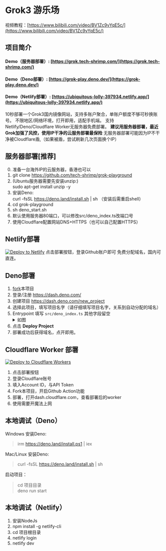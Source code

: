 # Grok3 游乐场

视频教程：[https://www.bilibili.com/video/BV1Zc9vYqE5c/](https://www.bilibili.com/video/BV1Zc9vYqE5c/)

## 项目简介
#### Demo（服务器部署）: [https://grok.tech-shrimp.com/](https://grok.tech-shrimp.com/)
#### Demo（Deno部署）: [https://grok-play.deno.dev/](https://grok-play.deno.dev/)
#### Demo（Netlify部署）: [https://ubiquitous-lolly-397934.netlify.app/](https://ubiquitous-lolly-397934.netlify.app/)

10秒部署一个Grok3国内镜像网站，支持多账户聚合，单账户额度不够可秒换账号。
不限地区/网络环境，打开即用，适配手机端。
支持Netlify/Deno/Cloudflare Worker无服务器免费部署。
<b>建议用服务器部署，最近Grok加强了风控，使用IP干净的云服务部署最保险</b>
无服务器部署可能因为IP不干净被Cloudflare盾,（如果被盾，尝试刷新几次页面换个IP）

## 服务器部署[推荐]
0. 准备一台海外IP的云服务器，香港也可以
1. git clone https://github.com/tech-shrimp/grok-playground
2. (Ubuntu服务器需要先安装unzip:)<br> sudo apt-get install unzip -y
3. 安装Deno:<br> curl -fsSL https://deno.land/install.sh | sh （安装后需重启shell）
4. cd grok-playground
5. sh deno_start.sh
6. 默认使用服务器80端口，可以修改src/deno_index.ts改端口号
7. 使用Cloudflare配置网站DNS+HTTPS（也可以自己配置HTTPS）


## Netlify部署
[![Deploy to Netlify](https://www.netlify.com/img/deploy/button.svg)](https://app.netlify.com/start/deploy?repository=https://github.com/tech-shrimp/grok-playground)
点击部署按钮，登录Github账户即可
免费分配域名，国内可直连。

## Deno部署

1. [fork](https://github.com/tech-shrimp/grok-playground/fork)本项目
2. 登录/注册 https://dash.deno.com/
3. 创建项目 https://dash.deno.com/new_project
4. 选择此项目，填写项目名字（请仔细填写项目名字，关系到自动分配的域名）
5. Entrypoint 填写 `src/deno_index.ts` 其他字段留空 
   <details>
   <summary>如图</summary>
   ![image](/docs/images/1.png)
   </details>
6. 点击 <b>Deploy Project</b>
7. 部署成功后获得域名，点开即用。

## Cloudflare Worker 部署
[![Deploy to Cloudflare Workers](https://deploy.workers.cloudflare.com/button)](https://deploy.workers.cloudflare.com/?url=https://github.com/tech-shrimp/grok-playground)

1. 点击部署按钮
2. 登录Cloudflare账号
3. 填入Account ID，与API Token
4. Fork本项目，开启Github Action功能
5. 部署，打开dash.cloudflare.com，查看部署后的worker
6. 使用需要开魔法上网

## 本地调试（Deno）

Windows 安装Deno:
> irm https://deno.land/install.ps1 | iex

Mac/Linux 安装Deno:
> curl -fsSL https://deno.land/install.sh | sh

启动项目：

>cd 项目目录 <br>
>deno run start


## 本地调试（Netlify）

1. 安装NodeJs
2. npm install -g netlify-cli
3. cd 项目根目录
4. netlify login
5. netlify dev
